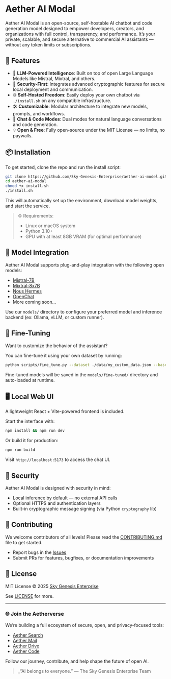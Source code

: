 # Aether AI Modal

Aether AI Modal is an open-source, self-hostable AI chatbot and code generation model designed to empower developers, creators, and organizations with full control, transparency, and performance. It’s your private, scalable, and secure alternative to commercial AI assistants — without any token limits or subscriptions.

## 🚀 Features

- 🧠 **LLM-Powered Intelligence**: Built on top of open Large Language Models like Mistral, Mixtral, and others.
- 🔐 **Security-First**: Integrates advanced cryptographic features for secure local deployment and communication.
- 🌐 **Self-Hosted Freedom**: Easily deploy your own chatbot via `./install.sh` on any compatible infrastructure.
- 🛠️ **Customizable**: Modular architecture to integrate new models, prompts, and workflows.
- 💬 **Chat & Code Modes**: Dual modes for natural language conversations and code generation.
- 💡 **Open & Free**: Fully open-source under the MIT License — no limits, no paywalls.

## 📦 Installation

To get started, clone the repo and run the install script:

```bash
git clone https://github.com/Sky-Genesis-Enterprise/aether-ai-model.git
cd aether-ai-modal
chmod +x install.sh
./install.sh
```

This will automatically set up the environment, download model weights, and start the service.

> ⚙️ Requirements:
> - Linux or macOS system
> - Python 3.10+
> - GPU with at least 8GB VRAM (for optimal performance)

## 🧩 Model Integration

Aether AI Modal supports plug-and-play integration with the following open models:

- [Mistral-7B](https://github.com/mistralai)
- [Mixtral-8x7B](https://github.com/mistralai)
- [Nous Hermes](https://huggingface.co/NousResearch)
- [OpenChat](https://github.com/imoneoi/openchat)
- More coming soon...

Use our `models/` directory to configure your preferred model and inference backend (ex: Ollama, vLLM, or custom runner).

## 🧠 Fine-Tuning

Want to customize the behavior of the assistant?

You can fine-tune it using your own dataset by running:

```bash
python scripts/fine_tune.py --dataset ./data/my_custom_data.json --base_model mistral-7b
```

Fine-tuned models will be saved in the `models/fine-tuned/` directory and auto-loaded at runtime.

## 🖥️ Local Web UI

A lightweight React + Vite-powered frontend is included.

Start the interface with:

```bash
npm install && npm run dev
```

Or build it for production:

```bash
npm run build
```

Visit `http://localhost:5173` to access the chat UI.

## 🔐 Security

Aether AI Modal is designed with security in mind:

- Local inference by default — no external API calls
- Optional HTTPS and authentication layers
- Built-in cryptographic message signing (via Python `cryptography` lib)

## 🤝 Contributing

We welcome contributors of all levels! Please read the [CONTRIBUTING.md](./CONTRIBUTING.md) file to get started.

- Report bugs in the [Issues](https://github.com/Sky-Genesis-Enterprise/aether-ai-model/issues)
- Submit PRs for features, bugfixes, or documentation improvements

## 📄 License

MIT License © 2025 [Sky Genesis Enterprise](https://skygenesis.io)

See [LICENSE](./LICENSE) for more.

---

### 🌐 Join the Aetherverse

We’re building a full ecosystem of secure, open, and privacy-focused tools:

- [Aether Search](https://github.com/Sky-Genesis-Enterprise/aether-search)
- [Aether Mail](https://github.com/Sky-Genesis-Enterprise/aether-mail)
- [Aether Drive](https://github.com/Sky-Genesis-Enterprise/aether-drive)
- [Aether Code](https://github.com/Sky-Genesis-Enterprise/aether-code)

Follow our journey, contribute, and help shape the future of open AI.

> _“AI belongs to everyone.” — The Sky Genesis Enterprise Team